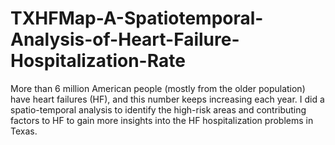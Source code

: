 # TXHFMap-A-Spatiotemporal-Analysis-of-Heart-Failure-Hospitalization-Rate
More than 6 million American people (mostly from the older population) have heart failures (HF), and this number keeps increasing each year. I did a spatio-temporal analysis to identify the high-risk areas and contributing factors to HF to gain more insights into the HF hospitalization problems in Texas.

